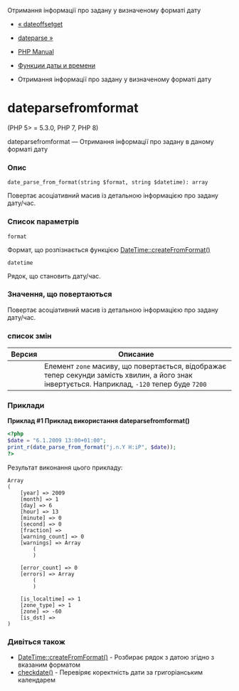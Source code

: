 Отримання інформації про задану у визначеному форматі дату

-   [« dateoffsetget](function.date-offset-get.html)
    
-   [dateparse »](function.date-parse.html)
    
-   [PHP Manual](index.html)
    
-   [Функции даты и времени](ref.datetime.html)
    
-   Отримання інформації про задану у визначеному форматі дату
    

# dateparsefromformat

(PHP 5> = 5.3.0, PHP 7, PHP 8)

dateparsefromformat — Отримання інформації про задану в даному форматі дату

### Опис

```methodsynopsis
date_parse_from_format(string $format, string $datetime): array
```

Повертає асоціативний масив із детальною інформацією про задану дату/час.

### Список параметрів

`format`

Формат, що розпізнається функцією [DateTime::createFromFormat()](datetime.createfromformat.html)

`datetime`

Рядок, що становить дату/час.

### Значення, що повертаються

Повертає асоціативний масив із детальною інформацією про задану дату/час.

### список змін

| Версия | Описание                                                                                                                                       |
|--------|------------------------------------------------------------------------------------------------------------------------------------------------|
|        | Елемент `zone` масиву, що повертається, відображає тепер секунди замість хвилин, а його знак інвертується. Наприклад, `-120` тепер буде `7200` |

### Приклади

**Приклад #1 Приклад використання **dateparsefromformat()****

```php
<?php
$date = "6.1.2009 13:00+01:00";
print_r(date_parse_from_format("j.n.Y H:iP", $date));
?>
```

Результат виконання цього прикладу:

```
Array
(
    [year] => 2009
    [month] => 1
    [day] => 6
    [hour] => 13
    [minute] => 0
    [second] => 0
    [fraction] =>
    [warning_count] => 0
    [warnings] => Array
        (
        )

    [error_count] => 0
    [errors] => Array
        (
        )

    [is_localtime] => 1
    [zone_type] => 1
    [zone] => -60
    [is_dst] =>
)
```

### Дивіться також

-   [DateTime::createFromFormat()](datetime.createfromformat.html) - Розбирає рядок з датою згідно з вказаним форматом
-   [checkdate()](function.checkdate.html) - Перевіряє коректність дати за григоріанським календарем